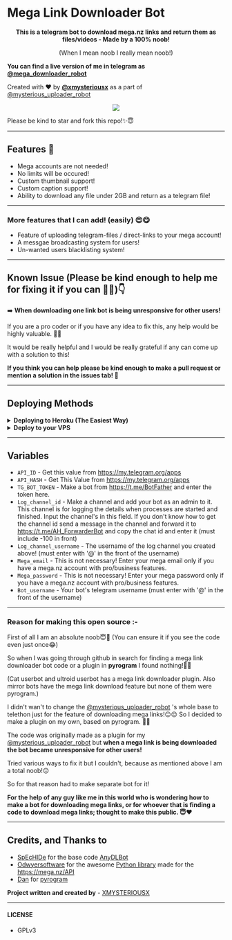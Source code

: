 # Mega Link Downloader Bot
<p align="center"><b>This is a telegram bot to download mega.nz links and return them as files/videos - Made by a 100% noob!</b></p>

<p align="center">(When I mean noob I really mean noob!)</p>

<b>You can find a live version of me in telegram as [@mega_downloader_robot](https://t.me/mega_downloader_robot)</b>

Created with ❤️ by <b>[@xmysteriousx](https://t.me/xmysteriousx)</b> as a part of [@mysterious_uploader_robot](https://t.me/mysterious_uploader_robot)

<p align="center"><a href="https://t.me/rezoth_tm"><img src="https://img.shields.io/badge/Telegram-Join%20Telegram%20Group-blue.svg?logo=telegram"></a></p>

Please be kind to star and fork this repo!✨😇
<br>

---

## Features 💫
 - Mega accounts are not needed!
 - No limits will be occured!
 - Custom thumbnail support!
 - Custom caption support!
 - Ability to download any file under 2GB and return as a telegram file!

---

### More features that I can add! (easily) 😍😋
- Feature of uploading telegram-files / direct-links to your mega account!
- A messgae broadcasting system for users!
- Un-wanted users blacklisting system!

---

## Known Issue (Please be kind enough to help me for fixing it if you can 🥺🙏)👇

➡️ <b>When downloading one link bot is being unresponsive for other users!</b>

If you are a pro coder or if you have any idea to fix this, any help would be highly valuable. 🥺🙏

It would be really helpful and I would be really grateful if any can come up with a solution to this!

<b>If you think you can help please be kind enough to make a pull request or mention a solution in the issues tab! 🙏</b>

---

## Deploying Methods

<details>
  <summary><b>Deploying to Heroku (The Easiest Way)</b></summary>

<br>

- Choose Europe as server location when deploying. (Beacuse downloadings will be fast!).
- Examples of needed bot variables are mentioned below in this readme!

<br>
  
[![Deploy](https://www.herokucdn.com/deploy/button.svg)](https://heroku.com/deploy?template=https://github.com/XMYSTERlOUSX/mega-link-downloader-bot)
</details>

<details>
  <summary><b>Deploy to your VPS</b></summary>

<br>

**Make a vps (Recommended - Ubuntu 20.04 (LTS) x64) and log in to it.**
- Then execute the below commands. 👇
```sh  
sudo apt update
```
```sh  
sudo apt upgrade
```
```sh  
apt-get update
```
```sh  
apt-get install tmux
```
```sh  
tmux
```
**Now there are two methods to go further!**
- Method 1
  
  - Fork my repo. In the repo go inside to the `sample_config.py` and copy all the code in it. In your forked repo, create a file named `config.py` and paste the whole code in it. 
  - Then edit the values in it with your values! (Example of how to edit is mentioned in the `config.py` file.)
  - Then execute the below commands. 👇

```sh  
git clone You_forked_repo_url
```
```sh  
apt install python3-pip
```
```sh  
apt install ffmpeg
```
```sh  
cd mega-link-downloader-bot
```
```sh  
pip3 install -r requirements.txt
```
```sh  
python3 bot.py
```
Now If you did everything correctly bot will be running successfully! 🥳

- Method 2

  - Execute the below commands. 👇

```sh  
git clone https://github.com/XMYSTERlOUSX/mega-link-downloader-bot
```
```sh  
apt install python3-pip
```
```sh  
apt install ffmpeg
```
```sh  
cd mega-link-downloader-bot
```
```sh  
pip3 install -r requirements.txt
```
```sh  
cp sample_config.py config.py
```
```sh  
nano config.py
```
  - Now you will be inside the `config.py` file.
  - Then edit the values in it with your values! (Example of how to edit is mentioned in the `config.py` file.)
  - (For pasting letters, copy any value you want and take the curser to the place you want by arrow keys and right click the mouse! 😅)
  - After editing all with appropriate values as mentioned in the config file press Ctrl + X from your keyboard.
  - Then press y in your keyboard.
  - Then execute the below command. 👇
  
```sh  
python3 bot.py
```
Now If you did everything correctly bot will be running successfully! 🥳
</details>

---

## Variables
- `API_ID` -  Get this value from https://my.telegram.org/apps
- `API_HASH` - Get This Value from https://my.telegram.org/apps
- `TG_BOT_TOKEN` - Make a bot from https://t.me/BotFather and enter the token here.
- `Log_channel_id` - Make a channel and add your bot as an admin to it. This channel is for logging the details when processes are started and finished. Input the channel's in this field. If you don't know how to get the channel id send a message in the channel and forward it to https://t.me/AH_ForwarderBot and copy the chat id and enter it  (must include -100 in front)
- `Log_channel_username` - The username of the log channel you created above! (must enter with '@' in the front of the username)
- `Mega_email` - This is not necessary! Enter your mega email only if you have a mega.nz account with pro/business features.
- `Mega_password` - This is not necessary! Enter your mega password only if you have a mega.nz account with pro/business features.
- `Bot_username` - Your bot's telegram username (must enter with '@' in the front of the username)

---

### Reason for making this open source :-

First of all I am an absolute noob😇🥺 (You can ensure it if you see the code even just once😂)

So when I was going through github in search for finding a mega link downloader bot code or a plugin in <b>pyrogram</b> I found nothing!🥺😞

(Cat userbot and ultroid userbot has a mega link downloader plugin. Also mirror bots have the mega link download feature but none of them were pyrogram.)

I didn't wan't to change the [@mysterious_uploader_robot](https://t.me/mysterious_uploader_robot) 's whole base to telethon just for the feature of downloading mega links!😑😒 So I decided to make a plugin on my own, based on pyrogram. 🤷‍♀️

The code was originally made as a plugin for my [@mysterious_uploader_robot](https://t.me/mysterious_uploader_robot) but <b>when a mega link is being downloaded the bot became unresponsive for other users!</b>

Tried various ways to fix it but I couldn't, because as mentioned above I am a total noob!😔

So for that reason had to make separate bot for it!

<b>For the help of any guy like me in this world who is wondering how to make a bot for downloading mega links, or for whoever that is finding a code to download mega links; thought to make this public. 😇❤️</b>

---

## Credits, and Thanks to

* [SpEcHlDe](https://telegram.dog/ThankTelegram) for the base code [AnyDLBot](https://github.com/SpEcHiDe/AnyDLBot)
* [Odwyersoftware](https://github.com/odwyersoftware) for the awesome [Python library](https://github.com/odwyersoftware/mega.py) made for the https://mega.nz/API
* [Dan](https://github.com/delivrance) for [pyrogram](https://github.com/Pyrogram)

<b>Project written and created by</b> - [XMYSTERIOUSX](https://github.com/XMYSTERlOUSX)

---

#### LICENSE
- GPLv3
